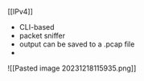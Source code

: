 [[IPv4]]
* CLI-based
* packet sniffer
* output can be saved to a .pcap file
* 
![[Pasted image 20231218115935.png]]

